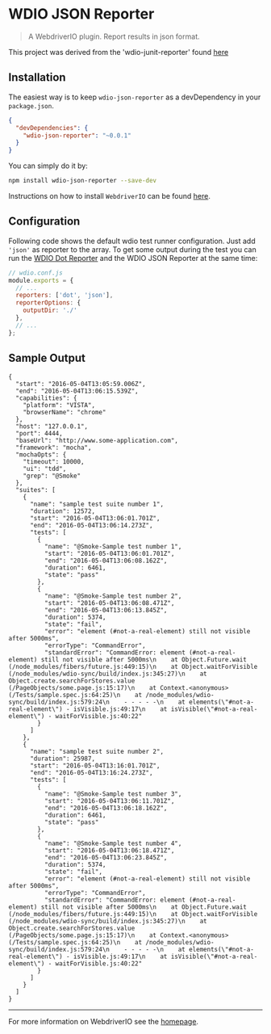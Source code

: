 WDIO JSON Reporter
===================

> A WebdriverIO plugin. Report results in json format.

This project was derived from the 'wdio-junit-reporter' found [here](https://github.com/webdriverio/wdio-junit-reporter)


## Installation

The easiest way is to keep `wdio-json-reporter` as a devDependency in your `package.json`.

```json
{
  "devDependencies": {
    "wdio-json-reporter": "~0.0.1"
  }
}
```

You can simply do it by:

```bash
npm install wdio-json-reporter --save-dev
```

Instructions on how to install `WebdriverIO` can be found [here](http://webdriver.io/guide/getstarted/install.html).

## Configuration

Following code shows the default wdio test runner configuration. Just add `'json'` as reporter
to the array. To get some output during the test you can run the [WDIO Dot Reporter](https://github.com/webdriverio/wdio-dot-reporter) and the WDIO JSON Reporter at the same time:

```js
// wdio.conf.js
module.exports = {
  // ...
  reporters: ['dot', 'json'],
  reporterOptions: {
    outputDir: './'
  },
  // ...
};
```

## Sample Output
```
{
  "start": "2016-05-04T13:05:59.006Z",
  "end": "2016-05-04T13:06:15.539Z",
  "capabilities": {
    "platform": "VISTA",
    "browserName": "chrome"
  },
  "host": "127.0.0.1",
  "port": 4444,
  "baseUrl": "http://www.some-application.com",
  "framework": "mocha",
  "mochaOpts": {
    "timeout": 10000,
    "ui": "tdd",
    "grep": "@Smoke"
  },
  "suites": [
    {
      "name": "sample test suite number 1",
      "duration": 12572,
      "start": "2016-05-04T13:06:01.701Z",
      "end": "2016-05-04T13:06:14.273Z",
      "tests": [
        {
          "name": "@Smoke-Sample test number 1",
          "start": "2016-05-04T13:06:01.701Z",
          "end": "2016-05-04T13:06:08.162Z",
          "duration": 6461,
          "state": "pass"
        },
        {
          "name": "@Smoke-Sample test number 2",
          "start": "2016-05-04T13:06:08.471Z",
          "end": "2016-05-04T13:06:13.845Z",
          "duration": 5374,
          "state": "fail",
          "error": "element (#not-a-real-element) still not visible after 5000ms",
          "errorType": "CommandError",
          "standardError": "CommandError: element (#not-a-real-element) still not visible after 5000ms\n    at Object.Future.wait (/node_modules/fibers/future.js:449:15)\n    at Object.waitForVisible (/node_modules/wdio-sync/build/index.js:345:27)\n    at Object.create.searchForStores.value (/PageObjects/some.page.js:15:17)\n    at Context.<anonymous> (/Tests/sample.spec.js:64:25)\n    at /node_modules/wdio-sync/build/index.js:579:24\n    - - - - -\n    at elements(\"#not-a-real-element\") - isVisible.js:49:17\n    at isVisible(\"#not-a-real-element\") - waitForVisible.js:40:22"
        }
      ]
    },
    {
      "name": "sample test suite number 2",
      "duration": 25987,
      "start": "2016-05-04T13:16:01.701Z",
      "end": "2016-05-04T13:16:24.273Z",
      "tests": [
        {
          "name": "@Smoke-Sample test number 3",
          "start": "2016-05-04T13:06:11.701Z",
          "end": "2016-05-04T13:06:18.162Z",
          "duration": 6461,
          "state": "pass"
        },
        {
          "name": "@Smoke-Sample test number 4",
          "start": "2016-05-04T13:06:18.471Z",
          "end": "2016-05-04T13:06:23.845Z",
          "duration": 5374,
          "state": "fail",
          "error": "element (#not-a-real-element) still not visible after 5000ms",
          "errorType": "CommandError",          
          "standardError": "CommandError: element (#not-a-real-element) still not visible after 5000ms\n    at Object.Future.wait (/node_modules/fibers/future.js:449:15)\n    at Object.waitForVisible (/node_modules/wdio-sync/build/index.js:345:27)\n    at Object.create.searchForStores.value (/PageObjects/some.page.js:15:17)\n    at Context.<anonymous> (/Tests/sample.spec.js:64:25)\n    at /node_modules/wdio-sync/build/index.js:579:24\n    - - - - -\n    at elements(\"#not-a-real-element\") - isVisible.js:49:17\n    at isVisible(\"#not-a-real-element\") - waitForVisible.js:40:22"
        }
      ]
    }  
  ] 
}
```

----

For more information on WebdriverIO see the [homepage](http://webdriver.io).